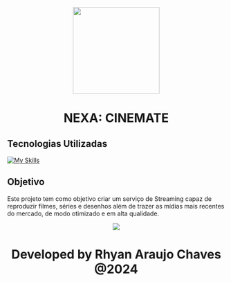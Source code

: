 <div align="center">
  <img src="app/src/main/res/drawable/dio-logo.png" width=200>
  <h1> NEXA: CINEMATE </h1>
</div>

## Tecnologias Utilizadas
[![My Skills](https://skillicons.dev/icons?i=kotlin,ktor,androidstudio,firebase)](https://skillicons.dev)

## Objetivo

Este projeto tem como objetivo criar um serviço de Streaming capaz de reproduzir filmes, séries e desenhos além de trazer as mídias mais recentes do mercado, de modo otimizado e em alta qualidade.

<div align="center">
  <img src="app/src/main/res/drawable/screenshot.png">
</div>


<h1 align="center">
   Developed by Rhyan Araujo Chaves @2024
</h1>

